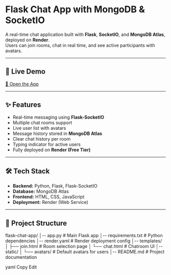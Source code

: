 # Flask Chat App with MongoDB & SocketIO

A real-time chat application built with **Flask**, **SocketIO**, and **MongoDB Atlas**, deployed on **Render**.  
Users can join rooms, chat in real time, and see active participants with avatars.

---

## 🚀 Live Demo
[🔗 Open the App](https://chat-app-1-je1y.onrender.com)

---

## ✨ Features

- Real-time messaging using **Flask-SocketIO**
- Multiple chat rooms support
- Live user list with avatars
- Message history stored in **MongoDB Atlas**
- Clear chat history per room
- Typing indicator for active users
- Fully deployed on **Render (Free Tier)**

---

## 🛠️ Tech Stack

- **Backend:** Python, Flask, Flask-SocketIO
- **Database:** MongoDB Atlas
- **Frontend:** HTML, CSS, JavaScript
- **Deployment:** Render (Web Service)

---

## 📂 Project Structure

flask-chat-app/
│-- app.py # Main Flask app
│-- requirements.txt # Python dependencies
│-- render.yaml # Render deployment config
│-- templates/
│ ├── join.html # Room selection page
│ └── chat.html # Chatroom UI
│-- static/
│ └── avatars/ # Default avatars for users
│-- README.md # Project documentation

yaml
Copy
Edit
